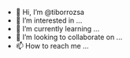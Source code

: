 - 👋 Hi, I’m @tiborrozsa
- 👀 I’m interested in ...
- 🌱 I’m currently learning ...
- 💞️ I’m looking to collaborate on ...
- 📫 How to reach me ...

<!---
tiborrozsa/tiborrozsa is a ✨ special ✨ repository because its `README.md` (this file) appears on your GitHub profile.
You can click the Preview link to take a look at your changes.
--->
